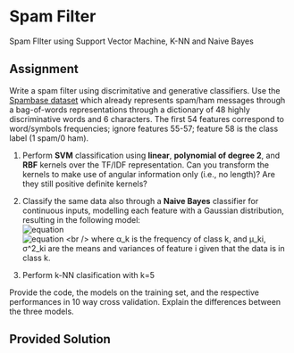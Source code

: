 # Spam Filter
Spam FIlter using Support Vector Machine, K-NN and Naive Bayes

## Assignment
Write a spam filter using discrimitative and generative classifiers. Use the [Spambase dataset](https://archive.ics.uci.edu/ml/datasets/spambase) which already represents spam/ham messages through a bag-of-words representations through a dictionary of 48 highly discriminative words and 6 characters. The first 54 features correspond to word/symbols frequencies; ignore features 55-57; feature 58 is the class label (1 spam/0 ham).

1. Perform **SVM** classification using **linear**, **polynomial of degree 2**, and **RBF** kernels over the TF/IDF representation. Can you transform the kernels to make use of angular information only (i.e., no length)? Are they still positive definite kernels?
2. Classify the same data also through a **Naive Bayes** classifier for continuous inputs, modelling each feature with a Gaussian distribution, resulting in the following model: <br />
![equation](https://latex.codecogs.com/svg.image?p(y%20=%20k)%20=%20%5Calpha_%7Bk%7D) <br />
![equation](https://latex.codecogs.com/svg.image?p(y%20=%20k)%20=%20%5Cprod_%7Bi=1%7D%5E%7BD%7D%5Cbigg%5B(2%5Cpi%5Csigma%5E%7B2%7D_%7Bki%7D)%5E%7B-1/2%7Dexp%5Cbigg%5C%7B-%5Cfrac%7B1%7D%7B2%5Csigma%5E%7B2%7D_%7Bki%7D%7D(x_i%20-%20%5Cmu_%7Bki%7D)%5E%7B2%7D%5Cbigg%5C%7D%5Cbigg%5D) <br />
where α_k is the frequency of class k, and μ_ki, σ^2_ki are the means and variances of feature i given that the data is in class k.

3. Perform k-NN clasification with k=5

Provide the code, the models on the training set, and the respective performances in 10 way cross validation.
Explain the differences between the three models.

## Provided Solution
